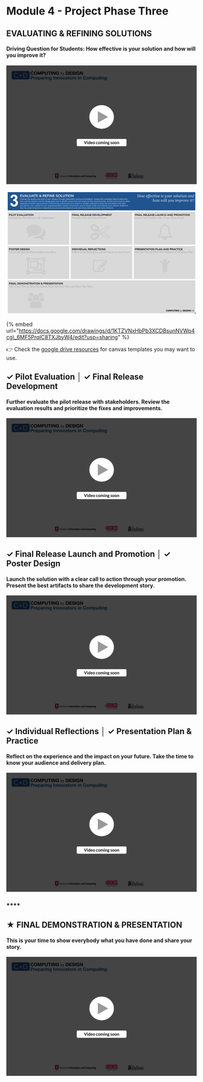 # Module 4 - Project Phase Three

## EVALUATING & REFINING SOLUTIONS

#### Driving Question for Students:  How effective is your solution and how will you improve it?

![](../.gitbook/assets/vidcoming.png)

![](../.gitbook/assets/image%20%287%29.png)

{% embed url="https://docs.google.com/drawings/d/1KTZVNxHbPb3XCDBsunNVWp4cg\_6MF5PrqIC8TXJbyW4/edit?usp=sharing" %}

  
👉 Check the [google drive resources](https://app.gitbook.com/@cxd/s/cxd2021/~/drafts/-Mc6CcVPhzSbz-yz1ZuI/cxd-innovation-workshop/resources/~/settings/customization) for canvas templates you may want to use.

## **✓ Pilot Evaluation │ ✓ Final Release Development**

#### Further evaluate the pilot release with stakeholders. Review the evaluation results and prioritize the fixes and improvements.

![](../.gitbook/assets/vidcoming.png)

#### 

## **✓ Final Release Launch and Promotion │ ✓ Poster Design**

#### Launch the solution with a clear call to action through your promotion. Present the best artifacts to share the development story.

![](../.gitbook/assets/vidcoming.png)

#### 

##  **✓ Individual Reflections** **│ ✓ Presentation Plan & Practice**

#### Reflect on the experience and the impact on your future. Take the time to know your audience and delivery plan.

![](../.gitbook/assets/vidcoming.png)

### \*\*\*\*

## **★ FINAL DEMONSTRATION & PRESENTATION**

#### This is your time to show everybody what you have done and share your story.

![](../.gitbook/assets/vidcoming.png)

